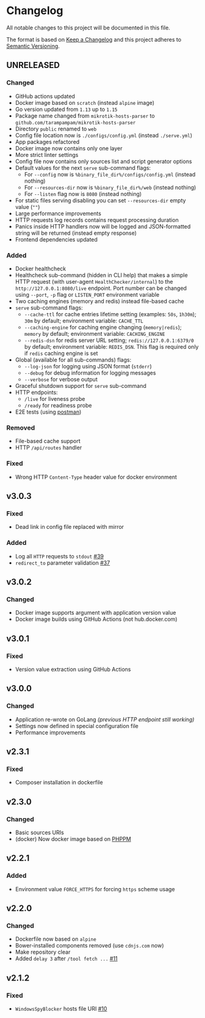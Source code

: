 # Changelog

All notable changes to this project will be documented in this file.

The format is based on [Keep a Changelog][keepachangelog] and this project adheres to [Semantic Versioning][semver].

## UNRELEASED

### Changed

- GitHub actions updated
- Docker image based on `scratch` (instead `alpine` image)
- Go version updated from `1.13` up to `1.15`
- Package name changed from `mikrotik-hosts-parser` to `github.com/tarampampam/mikrotik-hosts-parser`
- Directory `public` renamed to `web`
- Config file location now is `./configs/config.yml` (instead `./serve.yml`)
- App packages refactored
- Docker image now contains only one layer
- More strict linter settings
- Config file now contains only sources list and script generator options
- Default values for the next `serve` sub-command flags:
  - For `--config` now is `%binary_file_dir%/configs/config.yml` (instead nothing)
  - For `--resources-dir` now is `%binary_file_dir%/web` (instead nothing)
  - For `--listen` flag now is `8080` (instead nothing)
- For static files serving disabling you can set `--resources-dir` empty value (`""`)
- Large performance improvements
- HTTP requests log records contains request processing duration
- Panics inside HTTP handlers now will be logged and JSON-formatted string will be returned (instead empty response)
- Frontend dependencies updated

### Added

- Docker healthcheck
- Healthcheck sub-command (hidden in CLI help) that makes a simple HTTP request (with user-agent `HealthChecker/internal`) to the `http://127.0.0.1:8080/live` endpoint. Port number can be changed using `--port`, `-p` flag or `LISTEN_PORT` environment variable
- Two caching engines (memory and redis) instead file-based cache
- `serve` sub-command flags:
  - `--cache-ttl` for cache entries lifetime setting (examples: `50s`, `1h30m`); `30m` by default; environment variable: `CACHE_TTL`
  - `--caching-engine` for caching engine changing (`memory|redis`); `memory` by default; environment variable: `CACHING_ENGINE`
  - `--redis-dsn` for redis server URL setting; `redis://127.0.0.1:6379/0` by default; environment variable: `REDIS_DSN`. This flag is required only if `redis` caching engine is set
- Global (available for all sub-commands) flags:
  - `--log-json` for logging using JSON format (`stderr`)
  - `--debug` for debug information for logging messages
  - `--verbose` for verbose output
- Graceful shutdown support for `serve` sub-command
- HTTP endpoints:
  - `/live` for liveness probe
  - `/ready` for readiness probe
- E2E tests (using [postman](https://www.postman.com/))

### Removed

- File-based cache support
- HTTP `/api/routes` handler

### Fixed

- Wrong HTTP `Content-Type` header value for docker environment

## v3.0.3

### Fixed

- Dead link in config file replaced with mirror

### Added

- Log all `HTTP` requests to `stdout` [#39]
- `redirect_to` parameter validation [#37]

[#37]:https://github.com/tarampampam/mikrotik-hosts-parser/issues/37
[#39]:https://github.com/tarampampam/mikrotik-hosts-parser/pull/39

## v3.0.2

### Changed

- Docker image supports argument with application version value
- Docker image builds using GitHub Actions (not hub.docker.com)

## v3.0.1

### Fixed

- Version value extraction using GitHub Actions

## v3.0.0

### Changed

- Application re-wrote on GoLang _(previous HTTP endpoint still working)_
- Settings now defined in special configuration file
- Performance improvements

## v2.3.1

### Fixed

- Composer installation in dockerfile

## v2.3.0

### Changed

- Basic sources URIs
- (docker) Now docker image based on [PHPPM][phppm]

[phppm]:https://github.com/php-pm/php-pm

## v2.2.1

### Added

- Environment value `FORCE_HTTPS` for forcing `https` scheme usage

## v2.2.0

### Changed

- Dockerfile now based on `alpine`
- Bower-installed components removed (use `cdnjs.com` now)
- Make repository clear
- Added `delay 3` after `/tool fetch ...` [#11]

[#11]: https://github.com/tarampampam/mikrotik-hosts-parser/issues/11

## v2.1.2

### Fixed

- `WindowsSpyBlocker` hosts file URI [#10]

[#10]: https://github.com/tarampampam/mikrotik-hosts-parser/issues/10

[keepachangelog]:https://keepachangelog.com/en/1.0.0/
[semver]:https://semver.org/spec/v2.0.0.html
